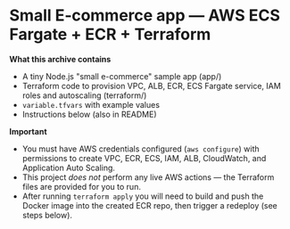 # Small E‑commerce app — AWS ECS Fargate + ECR + Terraform

**What this archive contains**
- A tiny Node.js "small e-commerce" sample app (app/)
- Terraform code to provision VPC, ALB, ECR, ECS Fargate service, IAM roles and autoscaling (terraform/)
- `variable.tfvars` with example values
- Instructions below (also in README)

**Important**
- You must have AWS credentials configured (`aws configure`) with permissions to create VPC, ECR, ECS, IAM, ALB, CloudWatch, and Application Auto Scaling.
- This project *does not* perform any live AWS actions — the Terraform files are provided for you to run.
- After running `terraform apply` you will need to build and push the Docker image into the created ECR repo, then trigger a redeploy (see steps below).
